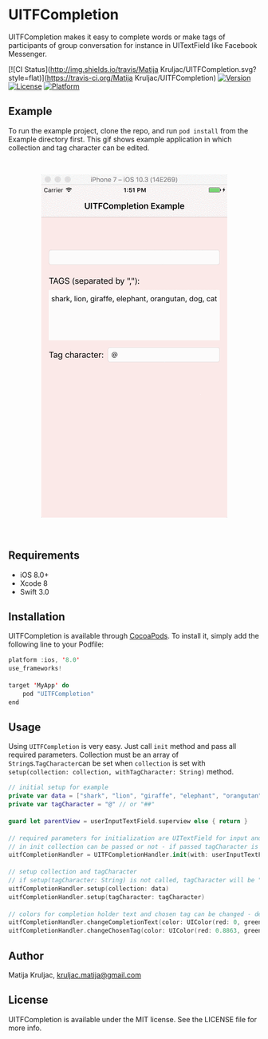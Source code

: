 # UITFCompletion

UITFCompletion makes it easy to complete words or make tags of participants of group conversation for instance in UITextField like Facebook Messenger.

[![CI Status](http://img.shields.io/travis/Matija Kruljac/UITFCompletion.svg?style=flat)](https://travis-ci.org/Matija Kruljac/UITFCompletion)
[![Version](https://img.shields.io/cocoapods/v/UITFCompletion.svg?style=flat)](http://cocoapods.org/pods/UITFCompletion)
[![License](https://img.shields.io/cocoapods/l/UITFCompletion.svg?style=flat)](http://cocoapods.org/pods/UITFCompletion)
[![Platform](https://img.shields.io/cocoapods/p/UITFCompletion.svg?style=flat)](http://cocoapods.org/pods/UITFCompletion)

## Example

To run the example project, clone the repo, and run `pod install` from the Example directory first.
This gif shows example application in which collection and tag character can be edited.  

</br>
<p>
<p align="center">
  <img src="https://github.com/MatijaKruljac/UITFCompletion/blob/master/uitf_example_video.gif?raw=true" >
</p>
</br>

## Requirements

- iOS 8.0+
- Xcode 8
- Swift 3.0

## Installation

UITFCompletion is available through [CocoaPods](http://cocoapods.org). To install
it, simply add the following line to your Podfile:

```swift
platform :ios, '8.0'
use_frameworks!

target 'MyApp' do
    pod "UITFCompletion"
end
```

## Usage

Using `UITFCompletion` is very easy. Just call `init` method and pass all required parameters.
Collection must be an array of `String`s.` TagCharacter `can be set when `collection` 
is set with `setup(collection: collection, withTagCharacter: String)` method.

```swift
// initial setup for example
private var data = ["shark", "lion", "giraffe", "elephant", "orangutan", "dog", "cat"]
private var tagCharacter = "@" // or "##"

guard let parentView = userInputTextField.superview else { return }

// required parameters for initialization are UITextField for input and its parent view
// in init collection can be passed or not - if passed tagCharacter is "@" as default
uitfCompletionHandler = UITFCompletionHandler.init(with: userInputTextField, withParentView: parentView)

// setup collection and tagCharacter
// if setup(tagCharacter: String) is not called, tagCharacter will be "@" as default
uitfCompletionHandler.setup(collection: data)
uitfCompletionHandler.setup(tagCharacter: tagCharacter)

// colors for completion holder text and chosen tag can be changed - default color is .blue
uitfCompletionHandler.changeCompletionText(color: UIColor(red: 0, green: 0.6275, blue: 0.2275, alpha: 1.0))
uitfCompletionHandler.changeChosenTag(color: UIColor(red: 0.8863, green: 0, blue: 0.0588, alpha: 1.0))
```

## Author

Matija Kruljac, kruljac.matija@gmail.com

## License

UITFCompletion is available under the MIT license. See the LICENSE file for more info.
